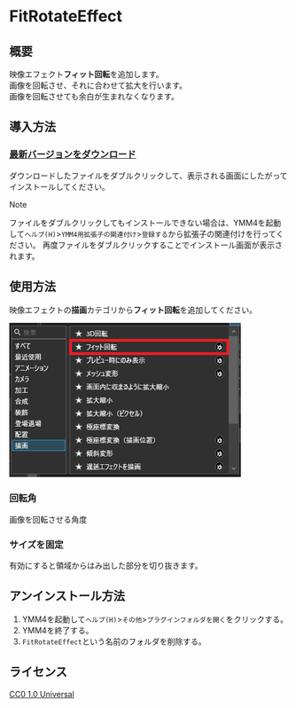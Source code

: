 # FitRotateEffect
## 概要
映像エフェクト**フィット回転**を追加します。  
画像を回転させ、それに合わせて拡大を行います。  
画像を回転させても余白が生まれなくなります。  

## 導入方法
### [最新バージョンをダウンロード](https://github.com/tetra-te/FitRotateEffect/releases/latest)
ダウンロードしたファイルをダブルクリックして、表示される画面にしたがってインストールしてください。
> [!NOTE]
> ファイルをダブルクリックしてもインストールできない場合は、YMM4を起動して`ヘルプ(H)`>`YMM4用拡張子の関連付け`>`登録する`から拡張子の関連付けを行ってください。
> 再度ファイルをダブルクリックすることでインストール画面が表示されます。

## 使用方法
映像エフェクトの**描画**カテゴリから**フィット回転**を追加してください。  

![](images/エフェクト追加画面.png)
### 回転角
画像を回転させる角度
### サイズを固定
有効にすると領域からはみ出した部分を切り抜きます。

## アンインストール方法
1. YMM4を起動して`ヘルプ(H)`>`その他`>`プラグインフォルダを開く`をクリックする。
2. YMM4を終了する。
3. `FitRotateEffect`という名前のフォルダを削除する。

## ライセンス
[CC0 1.0 Universal](/LICENSE)
